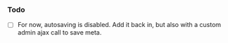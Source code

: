 ### Todo
- [ ] For now, autosaving is disabled. Add it back in, but also with a custom admin ajax call to save meta.
